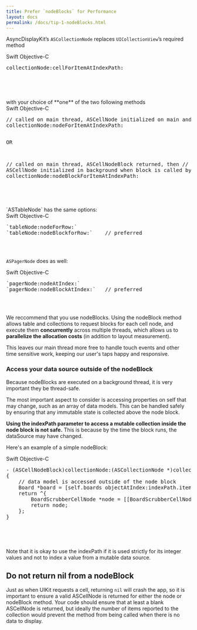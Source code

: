 ```yaml
---
title: Prefer `nodeBlocks` for Performance
layout: docs
permalink: /docs/tip-1-nodeBlocks.html
---
```


AsyncDisplayKit’s `ASCollectionNode` replaces `UICollectionView`’s required method

<div class = "highlight-group">
<span class="language-toggle">
  <a data-lang="swift" class="swiftButton">Swift</a>
  <a data-lang="objective-c" class = "active objcButton">Objective-C</a>
</span>

<div class = "code">
  <pre lang="objc" class="objcCode">
collectionNode:cellForItemAtIndexPath:
  </pre>

  <pre lang="swift" class = "swiftCode hidden">
  </pre>
</div>
</div>

<br>
with your choice of **one** of the two following methods 

<div class = "highlight-group">
<span class="language-toggle">
  <a data-lang="swift" class="swiftButton">Swift</a>
  <a data-lang="objective-c" class = "active objcButton">Objective-C</a>
</span>

<div class = "code">
  <pre lang="objc" class="objcCode">
// called on main thread, ASCellNode initialized on main and then returned 
collectionNode:nodeForItemAtIndexPath: 

OR

// called on main thread, ASCellNodeBlock returned, then
// ASCellNode initialized in background when block is called by system
collectionNode:nodeBlockForItemAtIndexPath: 
  </pre>

  <pre lang="swift" class = "swiftCode hidden">
  </pre>
</div>
</div>

<br>
`ASTableNode` has the same options: 

<div class = "highlight-group">
<span class="language-toggle">
  <a data-lang="swift" class="swiftButton">Swift</a>
  <a data-lang="objective-c" class = "active objcButton">Objective-C</a>
</span>

<div class = "code">
  <pre lang="objc" class="objcCode">
`tableNode:nodeForRow:`
`tableNode:nodeBlockforRow:`    // preferred
  </pre>

  <pre lang="swift" class = "swiftCode hidden">
  </pre>
</div>
</div>

`ASPagerNode` does as well: 

<div class = "highlight-group">
<span class="language-toggle">
  <a data-lang="swift" class="swiftButton">Swift</a>
  <a data-lang="objective-c" class = "active objcButton">Objective-C</a>
</span>

<div class = "code">
  <pre lang="objc" class="objcCode">
`pagerNode:nodeAtIndex:`
`pagerNode:nodeBlockAtIndex:`   // preferred
  </pre>

  <pre lang="swift" class = "swiftCode hidden">
  </pre>
</div>
</div>


We reccommend that you use nodeBlocks. Using the nodeBlock method allows table and collections to request blocks for each cell node, and execute them **concurrently** across multiple threads, which allows us to **parallelize the allocation costs** (in addition to layout measurement). 

This leaves our main thread more free to handle touch events and other time sensitive work, keeping our user's taps happy and responsive. 

### Access your data source outside of the nodeBlock

Because nodeBlocks are executed on a background thread, it is very important they be thread-safe. 

The most important aspect to consider is accessing properties on self that may change, such as an array of data models. This can be handled safely by ensuring that any immutable state is collected above the node block.

**Using the indexPath parameter to access a mutable collection inside the node block is not safe.** This is because by the time the block runs, the dataSource may have changed. 

Here's an example of a simple nodeBlock:

<div class = "highlight-group">
<span class="language-toggle">
  <a data-lang="swift" class="swiftButton">Swift</a>
  <a data-lang="objective-c" class = "active objcButton">Objective-C</a>
</span>

<div class = "code">
  <pre lang="objc" class="objcCode">
- (ASCellNodeBlock)collectionNode:(ASCollectionNode *)collectionNode nodeBlockForItemAtIndexPath:(NSIndexPath *)indexPath
{
    // data model is accessed outside of the node block
    Board *board = [self.boards objectAtIndex:indexPath.item];
    return ^{
        BoardScrubberCellNode *node = [[BoardScrubberCellNode alloc] initWithBoard:board];
        return node;
    };
}
  </pre>
  <pre lang="swift" class = "swiftCode hidden">
  </pre>
</div>
</div>

<br>
Note that it is okay to use the indexPath if it is used strictly for its integer values and not to index a value from a mutable data source. 

## Do not return nil from a nodeBlock

Just as when UIKit requests a cell, returning `nil` will crash the app, so it is important to ensure a valid ASCellNode is returned for either the node or nodeBlock method. Your code should ensure that at least a blank ASCellNode is returned, but ideally the number of items reported to the collection would prevent the method from being called when there is no data to display. 